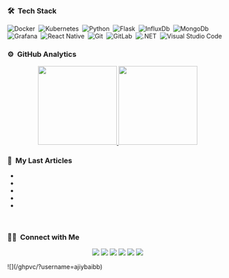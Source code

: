 

### 🛠 &nbsp;Tech Stack

![Docker](https://img.shields.io/badge/-Docker-05122A?style=flat&logo=docker)&nbsp;
![Kubernetes](https://img.shields.io/badge/-Kubernetes-05122A?style=flat&logo=kubernetes&logoColor=ffffff)&nbsp;
![Python](https://img.shields.io/badge/-Python-05122A?style=flat&logo=python)&nbsp;
![Flask](https://img.shields.io/badge/-Flask-05122A?style=flat&logo=flask)&nbsp;
![InfluxDb](https://img.shields.io/badge/-Influxdb-05122A?style=flat&logo=influxdb)&nbsp;
![MongoDb](https://img.shields.io/badge/-MongoDB-05122A?style=flat&logo=mongodb)&nbsp;
![Grafana](https://img.shields.io/badge/-Grafana-05122A?style=flat&logo=grafana)&nbsp;
![React Native](https://img.shields.io/badge/-React%20Native-05122A?style=flat&logo=react)&nbsp;
![Git](https://img.shields.io/badge/-Git-05122A?style=flat&logo=git)&nbsp;
![GitLab](https://img.shields.io/badge/-Gitlab-FCA121?style=flat&logo=Gitlab&logoColor=white)&nbsp;
![.NET](https://img.shields.io/badge/-.NET-05122A?style=flat&logo=.net)&nbsp;
![Visual Studio Code](https://img.shields.io/badge/-Visual%20Studio%20Code-05122A?style=flat&logo=visual-studio-code&logoColor=007ACC)&nbsp;



### ⚙️ &nbsp;GitHub Analytics

<p align="center">
<a href="https://github.com/ajiybaibb">
  <img height="180em" src="https://github-readme-stats.vercel.app/api?username=ajiybaibb&show_icons=true&theme=algolia&include_all_commits=true&count_private=true"/>
  <img height="180em" src="https://github-readme-stats.vercel.app/api/top-langs/?username=ajiybaibb&layout=compact&langs_count=8&theme=algolia"/>
</a>
</p>

### 🔖 &nbsp;My Last Articles
- [](https://ajiybanesij.medium.com/influxdb-ve-grafana-ile-monitoring-1-73a6de0b4445)
- [](https://ajiybanesij.medium.com/influxdb-ve-grafana-ile-monitoring-2-veri-g%C3%B6rselle%C5%9Ftirme-d1127bc2691)
- [](https://ajiybanesij.medium.com/influxdb-ve-grafana-ile-monitoring-3-dinamik-tablo-yap%C4%B1s%C4%B1-7438349353aa)
- [](https://ajiybanesij.medium.com/mongodb-ile-geospatial-i%CC%87%C5%9Flemleri-1-a43a44a823de)
- [](https://ajiybanesij.medium.com/gcp-cloud-run-%C3%BCzerine-container-deploy-edilmesi-7256df0e996a)


<br/>


### 🤝🏻 &nbsp;Connect with Me

<p align="center">
<a href="https://janberdibb.com/"><img src="https://img.shields.io/badge/-janberdibb-3423A6?style=flat&logo=App-Store&logoColor=white"/></a>
<a href="https://twitter.com/janberdibb"><img src="https://img.shields.io/badge/-@janberdibb-1da1f2?style=flat&logo=Twitter&logoColor=white"/></a>
<a href="https://www.linkedin.com/in/ibrahim-bekir-bekta%C5%9F-54aa651bb/"><img src="https://img.shields.io/badge/-ibrahim bekir bektaş-0077B5?style=flat&logo=Linkedin&logoColor=white"/></a>
<a href="mailto:ajibaibrahimbekirbektas@gmail.com"><img src="https://img.shields.io/badge/-ajibaibrahimbekirbektas@gmail.com-D14836?style=flat&logo=Gmail&logoColor=white"/></a>
<a href="https://www.instagram.com/janberd.ibb/"><img src="https://img.shields.io/badge/-@janberd.ibb-E4405F?style=flat&logo=Instagram&logoColor=white"/></a>
<a href="https://medium.com/@"><img src="https://img.shields.io/badge/-@-000000?style=flat&logo=Medium&logoColor=white"/></a>

</p>
    ![](/ghpvc/?username=ajiybaibb)
    